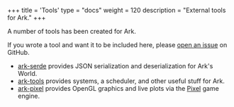 +++
title = 'Tools'
type = "docs"
weight = 120
description = "External tools for Ark."
+++

A number of tools has been created for Ark.

If you wrote a tool and want it to be included here, please [open an issue](https://github.com/mlange-42/ark/issues/new) on GitHub.

- [ark-serde](https://github.com/mlange-42/ark-serde) provides JSON serialization and deserialization for Ark's World.
- [ark-tools](https://github.com/mlange-42/ark-tools) provides systems, a scheduler, and other useful stuff for Ark.
- [ark-pixel](https://github.com/mlange-42/ark-pixel) provides OpenGL graphics and live plots via the [Pixel](https://github.com/gopxl/pixel) game engine.
